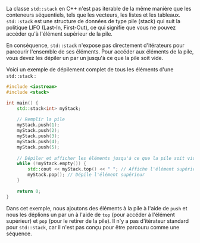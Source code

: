 La classe `std::stack` en C++ n'est pas iterable de la même manière que les conteneurs séquentiels, tels que les vecteurs, les listes et les tableaux. `std::stack` est une structure de données de type pile (stack) qui suit la politique LIFO (Last-In, First-Out), ce qui signifie que vous ne pouvez accéder qu'à l'élément supérieur de la pile.

En conséquence, `std::stack` n'expose pas directement d'itérateurs pour parcourir l'ensemble de ses éléments. Pour accéder aux éléments de la pile, vous devez les dépiler un par un jusqu'à ce que la pile soit vide.

Voici un exemple de dépilement complet de tous les éléments d'une `std::stack` :

```cpp
#include <iostream>
#include <stack>

int main() {
    std::stack<int> myStack;
    
    // Remplir la pile
    myStack.push(1);
    myStack.push(2);
    myStack.push(3);
    myStack.push(4);
    myStack.push(5);
    
    // Dépiler et afficher les éléments jusqu'à ce que la pile soit vide
    while (!myStack.empty()) {
        std::cout << myStack.top() << " "; // Affiche l'élément supérieur de la pile
        myStack.pop(); // Dépile l'élément supérieur
    }
    
    return 0;
}
```

Dans cet exemple, nous ajoutons des éléments à la pile à l'aide de `push` et nous les déplions un par un à l'aide de `top` (pour accéder à l'élément supérieur) et `pop` (pour le retirer de la pile). Il n'y a pas d'itérateur standard pour `std::stack`, car il n'est pas conçu pour être parcouru comme une séquence.